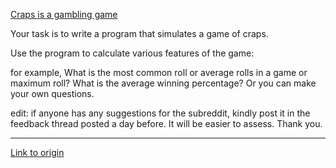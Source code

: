 [Craps is a gambling game](http://en.wikipedia.org/wiki/Craps)


Your task is to write a program that simulates a game of craps. 

Use the program to calculate various features of the game: 

for example, What is the most common roll or average rolls in a game or maximum roll? What is the average winning percentage? Or you can make your own questions.



edit: if anyone has any suggestions for the subreddit, kindly post it in the feedback thread posted a day before. It will be easier to assess. Thank you.

---

[Link to origin](https://www.reddit.com/r/dailyprogrammer/q8fqk)